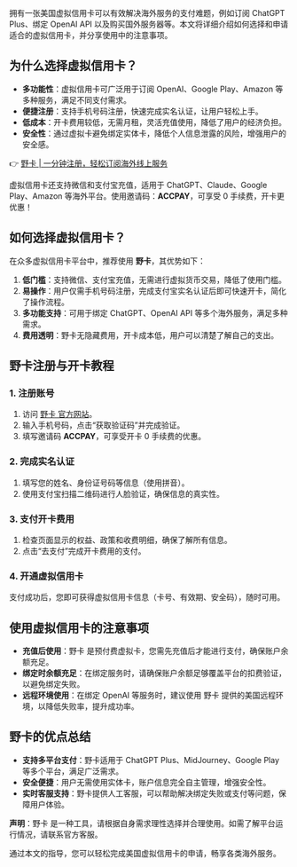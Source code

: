 拥有一张美国虚拟信用卡可以有效解决海外服务的支付难题，例如订阅 ChatGPT Plus、绑定 OpenAI API 以及购买国外服务器等。本文将详细介绍如何选择和申请适合的虚拟信用卡，并分享使用中的注意事项。

## 为什么选择虚拟信用卡？

- **多功能性**：虚拟信用卡可广泛用于订阅 OpenAI、Google Play、Amazon 等多种服务，满足不同支付需求。
- **便捷注册**：支持手机号码注册，快速完成实名认证，让用户轻松上手。
- **低成本**：开卡费用较低，无需月租，灵活充值使用，降低了用户的经济负担。
- **安全性**：通过虚拟卡避免绑定实体卡，降低个人信息泄露的风险，增强用户的安全感。

👉 [野卡 | 一分钟注册，轻松订阅海外线上服务](https://bit.ly/bewildcard)

虚拟信用卡还支持微信和支付宝充值，适用于 ChatGPT、Claude、Google Play、Amazon 等海外平台。使用邀请码：**ACCPAY**，可享受 0 手续费，开卡更优惠！

## 如何选择虚拟信用卡？

在众多虚拟信用卡平台中，推荐使用 **野卡**，其优势如下：

1. **低门槛**：支持微信、支付宝充值，无需进行虚拟货币交易，降低了使用门槛。
2. **易操作**：用户仅需手机号码注册，完成支付宝实名认证后即可快速开卡，简化了操作流程。
3. **多功能支持**：可用于绑定 ChatGPT、OpenAI API 等多个海外服务，满足多种需求。
4. **费用透明**：野卡无隐藏费用，开卡成本低，用户可以清楚了解自己的支出。

## 野卡注册与开卡教程

### 1. 注册账号

1. 访问 [野卡 官方网站](https://bit.ly/bewildcard)。
2. 输入手机号码，点击“获取验证码”并完成验证。
3. 填写邀请码 **ACCPAY**，可享受开卡 0 手续费的优惠。

### 2. 完成实名认证

1. 填写您的姓名、身份证号码等信息（使用拼音）。
2. 使用支付宝扫描二维码进行人脸验证，确保信息的真实性。

### 3. 支付开卡费用

1. 检查页面显示的权益、政策和收费明细，确保了解所有信息。
2. 点击“去支付”完成开卡费用的支付。

### 4. 开通虚拟信用卡

支付成功后，您即可获得虚拟信用卡信息（卡号、有效期、安全码），随时可用。

## 使用虚拟信用卡的注意事项

- **充值后使用**：野卡 是预付费虚拟卡，您需先充值后才能进行支付，确保账户余额充足。
- **绑定时余额充足**：在绑定服务时，请确保账户余额足够覆盖平台的扣费验证，以避免绑定失败。
- **远程环境使用**：在绑定 OpenAI 等服务时，建议使用 野卡 提供的美国远程环境，以降低失败率，提升成功率。

## 野卡的优点总结

- **支持多平台支付**：野卡适用于 ChatGPT Plus、MidJourney、Google Play 等多个平台，满足广泛需求。
- **安全便捷**：用户无需使用实体卡，账户信息完全自主管理，增强安全性。
- **实时客服支持**：野卡提供人工客服，可以帮助解决绑定失败或支付等问题，保障用户体验。

**声明**：野卡 是一种工具，请根据自身需求理性选择并合理使用。如需了解平台运行情况，请联系官方客服。

通过本文的指导，您可以轻松完成美国虚拟信用卡的申请，畅享各类海外服务。
